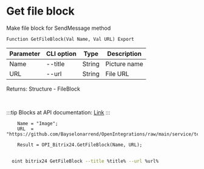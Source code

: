 ﻿---
sidebar_position: 9
---

# Get file block
 Make file block for SendMessage method



`Function GetFileBlock(Val Name, Val URL) Export`

  | Parameter | CLI option | Type | Description |
  |-|-|-|-|
  | Name | --title | String | Picture name |
  | URL | --url | String | File URL |

  
  Returns:  Structure - FileBlock

<br/>

:::tip
Blocks at API documentation: [Link](https://dev.1c-bitrix.ru/learning/course/?COURSE_ID=93&CHAPTER_ID=07867)
:::
<br/>


```bsl title="Code example"
    Name = "Image";
    URL  = "https://github.com/Bayselonarrend/OpenIntegrations/raw/main/service/test_data/document.docx";

    Result = OPI_Bitrix24.GetFileBlock(Name, URL);
```



```sh title="CLI command example"
    
  oint bitrix24 GetFileBlock --title %title% --url %url%

```

```json title="Result"

```
